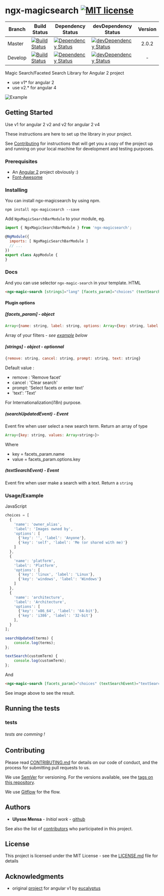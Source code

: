 # ngx-magicsearch [![MIT license](http://img.shields.io/badge/license-MIT-brightgreen.svg)](http://opensource.org/licenses/MIT)

|        Branch        |       Build Status     |   Dependency Status  |  devDependency Status  |         Version        |
| ---------------------|------------------------|----------------------|------------------------|:----------------------:|
| Master               | [![Build Status](https://travis-ci.org/umens/ngx-magicsearch.svg?branch=master)](https://travis-ci.org/umens/ngx-magicsearch) | [![Dependency Status](https://david-dm.org/umens/ngx-magicsearch/master/status.svg)](https://david-dm.org/umens/ngx-magicsearch/master#info=dependencies) | [![devDependency Status](https://david-dm.org/umens/ngx-magicsearch/master/dev-status.svg)](https://david-dm.org/umens/ngx-magicsearch/master#info=devDependencies) | 2.0.2 |
| Develop              | [![Build Status](https://travis-ci.org/umens/ngx-magicsearch.svg?branch=develop)](https://travis-ci.org/umens/ngx-magicsearch)      | [![Dependency Status](https://david-dm.org/umens/ngx-magicsearch/develop/status.svg)](https://david-dm.org/umens/ngx-magicsearch/develop#info=dependencies) | [![devDependency Status](https://david-dm.org/umens/ngx-magicsearch/develop/dev-status.svg)](https://david-dm.org/umens/ngx-magicsearch/develop#info=devDependencies) | - |

Magic Search/Faceted Search Library for Angular 2 project
 - use v1* for angular 2
 - use v2.* for angular 4

![Example](http://g.recordit.co/GXi53Arzu9.gif)

## Getting Started

Use v1 for angular 2 v2 and v2 for angular 2 v4

These instructions are here to set up the library in your project.

See [Contributing](#Contributing) for instructions that will get you a copy of the project up and running on your local machine for development and testing purposes.

### Prerequisites

- An [Angular 2](https://github.com/angular/angular) project obviously :)
- [Font-Awesome](https://github.com/FortAwesome/Font-Awesome)

### Installing

You can install ngx-magicsearch by using npm.

```
npm install ngx-magicsearch --save
```
Add `NgxMagicSearchBarModule` to your module, eg.
```javascript
import { NgxMagicSearchBarModule } from 'ngx-magicsearch';

@NgModule({
  imports: [ NgxMagicSearchBarModule ]
  // ...
})
export class AppModule {
}
```
### Docs
And you can use selector `ngx-magic-search` in your template.
HTML
```html
<ngx-magic-search [strings]="lang" [facets_param]="choices" (textSearchEvent)="textSearch($event)" (searchUpdatedEvent)="searchUpdated($event)"></ngx-magic-search>
```
#### Plugin options
##### [facets_param] - *object*
```javascript
Array<{name: string, label: string, options: Array<{key: string, label: string}>}>
```
Array of your filters - *see [example](#Example) below*
##### [strings] - *object* - *optionnal*
```javascript
{remove: string, cancel: string, prompt: string, text: string}
```
Default value :
- remove : 'Remove facet'
- cancel : 'Clear search'
- prompt: 'Select facets or enter text'
- 'text': 'Text'

For Internationalization(i18n) purpose.

##### (searchUpdatedEvent) - *Event*
Event fire when user select a new search term. Return an array of type
```javascript
Array<{key: string, values: Array<string>}>
```
Where
- key = facets_param.name
- value = facets_param.options.key

##### (textSearchEvent) - *Event*
Event fire when user make a search with a text. Return a `string`

### Usage/Example
JavaScript
```JavaScript
choices = [
  {
    'name': 'owner_alias',
    'label': 'Images owned by',
    'options': [
      {'key': '', 'label': 'Anyone'},
      {'key': 'self', 'label': 'Me (or shared with me)'}
    ]
  },
  {
    'name': 'platform',
    'label': 'Platform',
    'options': [
      {'key': 'linux', 'label': 'Linux'},
      {'key': 'windows', 'label': 'Windows'}
    ]
  },
  {
    'name': 'architecture',
    'label': 'Architecture',
    'options': [
      {'key': 'x86_64', 'label': '64-bit'},
      {'key': 'i386', 'label': '32-bit'}
    ],
  }
];

searchUpdated(terms) {
	console.log(terms);
};

textSearch(customTerm) {
	console.log(customTerm);
};
```
And
```HTML
<ngx-magic-search [facets_param]="choices" (textSearchEvent)="textSearch($event)" (searchUpdatedEvent)="searchUpdated($event)"></ngx-magic-search>
```

See image above to see the result.

## Running the tests

### tests

###### tests are comming !

## Contributing

Please read [CONTRIBUTING.md](CONTRIBUTING.md) for details on our code of conduct, and the process for submitting pull requests to us.

We use [SemVer](http://semver.org/) for versioning. For the versions available, see the [tags on this repository](https://github.com/umens/ngx-magicsearch/tags).

We use [Gitflow](http://danielkummer.github.io/git-flow-cheatsheet/) for the flow.

## Authors

* **Ulysse Mensa** - *Initial work* - [github](https://github.com/umens)

See also the list of [contributors](https://github.com/umens/ngx-magicsearch/contributors) who participated in this project.

## License

This project is licensed under the MIT License - see the [LICENSE.md](LICENSE.md) file for details

## Acknowledgments

* original [project](https://github.com/eucalyptus/magic-search) for angular v1 by [eucalyptus](https://github.com/eucalyptus)
